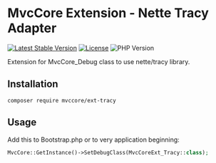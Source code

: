# MvcCore Extension - Nette Tracy Adapter

[![Latest Stable Version](https://img.shields.io/badge/Stable-v3.1.4-brightgreen.svg?style=plastic)](https://github.com/mvccore/example-helloworld/releases)
[![License](https://img.shields.io/badge/Licence-BSD-brightgreen.svg?style=plastic)](https://github.com/mvccore/example-helloworld/blob/master/LICENCE.md)
![PHP Version](https://img.shields.io/badge/PHP->=5.3-brightgreen.svg?style=plastic)

Extension for MvcCore_Debug class to use nette/tracy library.

## Installation
```shell
composer require mvccore/ext-tracy
```

## Usage
Add this to Bootstrap.php or to very application beginning:
```php
MvcCore::GetInstance()->SetDebugClass(MvcCoreExt_Tracy::class);
```
